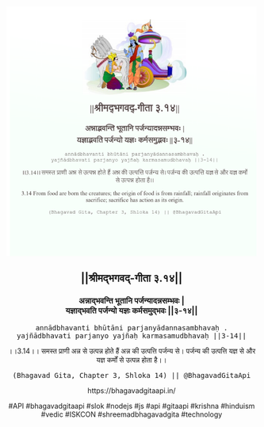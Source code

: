 <img src="../../asset/BG_3_14.png"/>
<center><h2>||श्रीमद्‍भगवद्‍-गीता ३.१४||</h2>
<h3>अन्नाद्भवन्ति भूतानि पर्जन्यादन्नसम्भवः |<br/>यज्ञाद्भवति पर्जन्यो यज्ञः कर्मसमुद्भवः ||३-१४||</h3>
<pre>annādbhavanti bhūtāni parjanyādannasambhavaḥ .<br/>yajñādbhavati parjanyo yajñaḥ karmasamudbhavaḥ ||3-14||</pre>
<p>।।3.14।। समस्त प्राणी अन्न से उत्पन्न होते हैं अन्न की उत्पत्ति पर्जन्य से। पर्जन्य की उत्पत्ति यज्ञ से और यज्ञ कर्मों से उत्पन्न होता है।।</p>
<pre>(Bhagavad Gita, Chapter 3, Shloka 14) || @BhagavadGitaApi</pre><p>https://bhagavadgitaapi.in/</p><p>#API #bhagavadgitaapi #slok #nodejs #js #api #gitaapi #krishna #hinduism #vedic #ISKCON #shreemadbhagavadgita #technology</p></center>